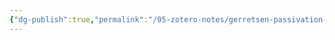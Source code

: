 ```yaml
---
{"dg-publish":true,"permalink":"/05-zotero-notes/gerretsen-passivation-nickel05m1991/","title":"The passivation of nickel in 0.5m sulphuric acid","tags":["ZoteroNotes"],"noteIcon":"","created":"2025-03-26T00:35","updated":"2025-07-01T11:57"}
---
```



